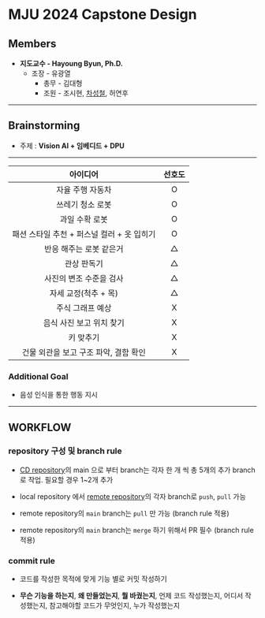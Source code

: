 # MJU 2024 Capstone Design

## Members

- **지도교수 - Hayoung Byun, Ph.D.**
  - 조장 - 유광열
    - 총무 - 김대형
    - 조원 - 조시현, [차성철](https://github.com/SungChul-CHA), 허연후

---

## Brainstorming

- 주제 : **Vision AI + 임베디드 + DPU**

---

|                  아이디어                  | 선호도  |
| :----------------------------------------: | :-----: |
|              자율 주행 자동차              |    O    |
|              쓰레기 청소 로봇              |    O    |
|               과일 수확 로봇               |    O    |
| 패션 스타일 추천 + 퍼스널 컬러 + 옷 입히기 |    O    |
|          반응 해주는 로봇 같은거           | &#9651; |
|                관상 판독기                 | &#9651; |
|          사진의 변조 수준을 검사           | &#9651; |
|            자세 교정(척추 + 목)            | &#9651; |
|              주식 그래프 예상              |    X    |
|          음식 사진 보고 위치 찾기          |    X    |
|                 키 맞추기                  |    X    |
|   건물 외관을 보고 구조 파악, 결함 확인    |    X    |

### Additional Goal

- 음성 인식을 통한 행동 지시

---

## WORKFLOW

### repository 구성 및 branch rule

- [CD repository](https://github.com/Cap-di/Capstone_design)의 main 으로 부터 branch는 각자 한 개 씩 총 5개의 추가 branch 로 작업. 필요할 경우 1~2개 추가

- local repository 에서 [remote repository](https://github.com/Cap-di/Capstone_design)의 각자 branch로 `push`, `pull` 가능

- remote repository의 `main` branch는 `pull` 만 가능 (branch rule 적용)

- remote repository의 `main` branch는 `merge` 하기 위해서 PR 필수 (branch rule 적용)

### commit rule

- 코드를 작성한 목적에 맞게 기능 별로 커밋 작성하기

- **무슨 기능을 하는지**, **왜 만들었는지**, **뭘 바궜는지**, 언제 코드 작성했는지, 어디서 작성했는지, 참고해야할 코드가 무엇인지, 누가 작성했는지
